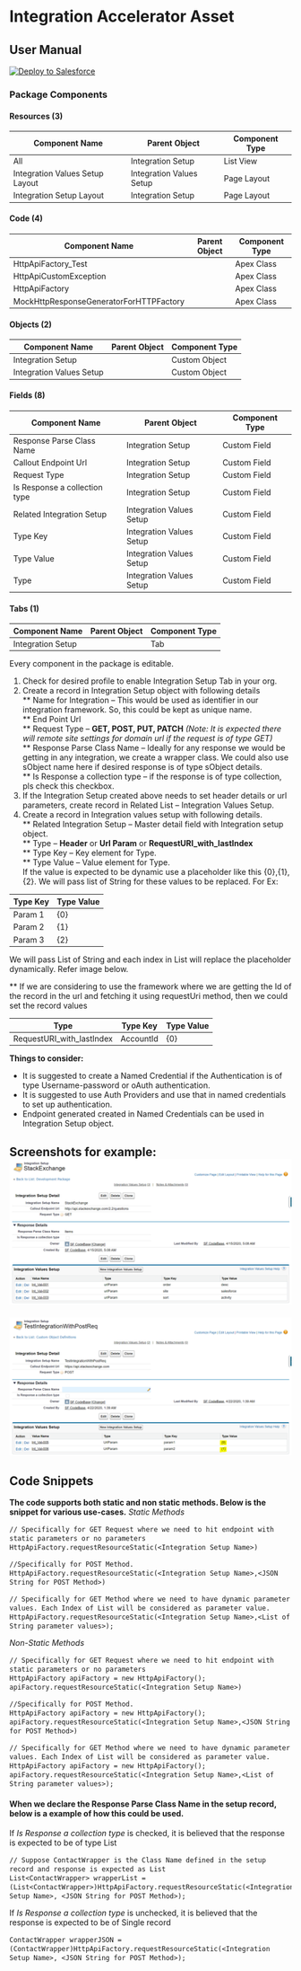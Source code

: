 # Integration Accelerator Asset
## User Manual

<a href="https://githubsfdeploy.herokuapp.com?owner=phani-rajn&repo=Integration-Accelerator&ref=master">
  <img alt="Deploy to Salesforce"
       src="https://raw.githubusercontent.com/afawcett/githubsfdeploy/master/deploy.png">
</a>

### Package Components	 
#### Resources (3)
|Component Name|Parent Object|Component Type|
|--------------|-------------|--------------|
|All	|Integration Setup|	List View|
|Integration Values Setup Layout|Integration Values Setup|Page Layout|
|Integration Setup Layout|Integration Setup|Page Layout|

 
#### Code (4)
|Component Name|Parent Object|Component Type|
|--------------|-------------|--------------|
|HttpApiFactory_Test||Apex Class|
|HttpApiCustomException||Apex Class|
|HttpApiFactory||Apex Class|
|MockHttpResponseGeneratorForHTTPFactory||Apex Class|

 
#### Objects (2)
|Component Name|Parent Object|Component Type|
|--------------|-------------|--------------|
|Integration Setup||Custom Object|
|Integration Values Setup||Custom Object|

#### Fields (8)
|Component Name|Parent Object|Component Type|
|--------------|-------------|--------------|
|Response Parse Class Name|Integration Setup|Custom Field|
|Callout Endpoint Url|Integration Setup|Custom Field|
|Request Type|Integration Setup|Custom Field|
|Is Response a collection type|Integration Setup|Custom Field|
|Related Integration Setup|Integration Values Setup|Custom Field|
|Type Key|Integration Values Setup|Custom Field|
|Type Value|	Integration Values Setup|Custom Field|
|Type|	Integration Values Setup|Custom Field|

 
 
#### Tabs (1)
|Component Name|Parent Object|Component Type|
|--------------|-------------|--------------|
|Integration Setup||Tab|

Every component in the package is editable. 
1. Check for desired profile to enable Integration Setup Tab in your org.
2. Create a record in Integration Setup object with following details<br/>
** Name for Integration – This would be used as identifier in our integration framework. So, this could be kept as unique name.<br/>
** End Point Url<br/>
** Request Type – **GET, POST, PUT, PATCH** *(Note: It is expected there will remote site settings for domain url if the request is of type GET)*<br/>
** Response Parse Class Name – Ideally for any response we would be getting in any integration, we create a wrapper class. We could also use sObject name here if desired response is of type sObject details.<br/>
** Is Response a collection type – if the response is of type collection, pls check this checkbox.<br/>
3. If the Integration Setup created above needs to set header details or url parameters, create record in Related List – Integration Values Setup.
4. Create a record in Integration values setup with following details.<br/>
** Related Integration Setup – Master detail field with Integration setup object.<br/>
** Type – **Header** or **Url Param** or **RequestURI_with_lastIndex**<br/>
** Type Key – Key element for Type.<br/>
** Type Value – Value element for Type.<br/>
If the value is expected to be dynamic use a placeholder like this {0},{1},{2}. We will pass list of String for these values to be replaced. For Ex:

|Type Key|Type Value|
|--------|----------|
|Param 1|{0}|
|Param 2|{1}|
|Param 3|{2}|

We will pass List of String and each index in List will replace the placeholder dynamically. Refer image below.

** If we are considering to use the framework where we are getting the Id of the record in the url and fetching it using requestUri method, then we could set the record values 

|Type|Type Key|Type Value|
|----|--------|----------|
|RequestURI_with_lastIndex|AccountId|{0}|



**Things to consider:**
* It is suggested to create a Named Credential if the Authentication is of type Username-password or oAuth authentication.
* It is suggested to use Auth Providers and use that in named credentials to set up authentication.
* Endpoint generated created in Named Credentials can be used in Integration Setup object. 

Screenshots for example:
![](Images/IntegrationSetup.png)
---
![](Images/DynamicParamValuesForIntegration.png)

## Code Snippets
**The code supports both static and non static methods. Below is the snippet for various use-cases.**
*Static Methods*
```
// Specifically for GET Request where we need to hit endpoint with static parameters or no parameters
HttpApiFactory.requestResourceStatic(<Integration Setup Name>) 
```

```
//Specifically for POST Method.
HttpApiFactory.requestResourceStatic(<Integration Setup Name>,<JSON String for POST Method>)
```

```
// Specifically for GET Method where we need to have dynamic parameter values. Each Index of List will be considered as parameter value.
HttpApiFactory.requestResourceStatic(<Integration Setup Name>,<List of String parameter values>);
```
*Non-Static Methods*
```
// Specifically for GET Request where we need to hit endpoint with static parameters or no parameters
HttpApiFactory apiFactory = new HttpApiFactory();
apiFactory.requestResourceStatic(<Integration Setup Name>) 
```

```
//Specifically for POST Method.
HttpApiFactory apiFactory = new HttpApiFactory();
apiFactory.requestResourceStatic(<Integration Setup Name>,<JSON String for POST Method>)
```

```
// Specifically for GET Method where we need to have dynamic parameter values. Each Index of List will be considered as parameter value.
HttpApiFactory apiFactory = new HttpApiFactory();
apiFactory.requestResourceStatic(<Integration Setup Name>,<List of String parameter values>);
```
#### When we declare the **Response Parse Class Name** in the setup record, below is a example of how this could be used.
If *Is Response a collection type* is checked, it is believed that the response is expected to be of type List
```
// Suppose ContactWrapper is the Class Name defined in the setup record and response is expected as List
List<ContactWrapper> wrapperList = (List<ContactWrapper>)HttpApiFactory.requestResourceStatic(<Integration Setup Name>, <JSON String for POST Method>);
```
If *Is Response a collection type* is unchecked, it is believed that the response is expected to be of Single record
```
ContactWrapper wrapperJSON = (ContactWrapper)HttpApiFactory.requestResourceStatic(<Integration Setup Name>, <JSON String for POST Method>);
```

